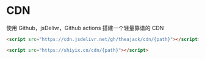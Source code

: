 # CDN

使用 Github，jsDelivr，Github actions 搭建一个轻量靠谱的 CDN

```html
<script src="https://cdn.jsdelivr.net/gh/theajack/cdn/{path}"></script>
```

```html
<script src="https://shiyix.cn/cdn/{path}"></script>
```
